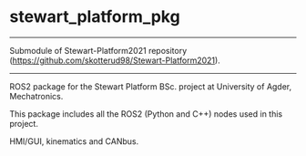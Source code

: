 # stewart_platform_pkg
*****************************************************************************************************************

Submodule of Stewart-Platform2021 repository (https://github.com/skotterud98/Stewart-Platform2021).

*****************************************************************************************************************

ROS2 package for the Stewart Platform BSc. project at University of Agder, Mechatronics.


This package includes all the ROS2 (Python and C++) nodes used in this project.

HMI/GUI, kinematics and CANbus.
